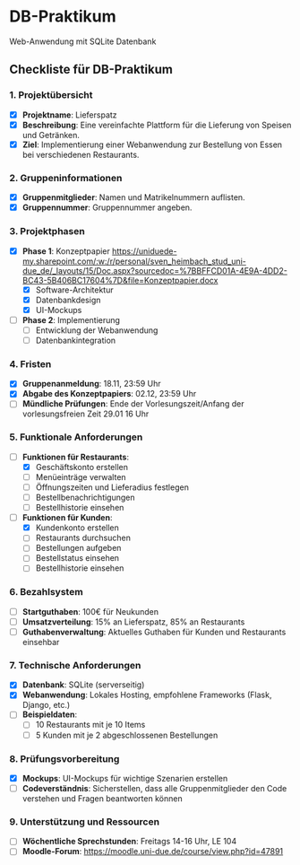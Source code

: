 # DB-Praktikum
Web-Anwendung mit SQLite Datenbank
## Checkliste für DB-Praktikum

### 1. Projektübersicht
- [x] **Projektname**: Lieferspatz
- [x] **Beschreibung**: Eine vereinfachte Plattform für die Lieferung von Speisen und Getränken.
- [x] **Ziel**: Implementierung einer Webanwendung zur Bestellung von Essen bei verschiedenen Restaurants.

### 2. Gruppeninformationen
- [x] **Gruppenmitglieder**: Namen und Matrikelnummern auflisten.
- [x] **Gruppennummer**: Gruppennummer angeben.

### 3. Projektphasen
- [x] **Phase 1**: Konzeptpapier  https://uniduede-my.sharepoint.com/:w:/r/personal/sven_heimbach_stud_uni-due_de/_layouts/15/Doc.aspx?sourcedoc=%7BBFFCD01A-4E9A-4DD2-BC43-5B406BC17604%7D&file=Konzeptpapier.docx
  - [x] Software-Architektur
  - [x] Datenbankdesign
  - [x] UI-Mockups
- [ ] **Phase 2**: Implementierung
  - [ ] Entwicklung der Webanwendung
  - [ ] Datenbankintegration

### 4. Fristen
- [x] **Gruppenanmeldung**: 18.11, 23:59 Uhr
- [x] **Abgabe des Konzeptpapiers**: 02.12, 23:59 Uhr
- [ ] **Mündliche Prüfungen**: Ende der Vorlesungszeit/Anfang der vorlesungsfreien Zeit 29.01 16 Uhr

### 5. Funktionale Anforderungen
- [ ] **Funktionen für Restaurants**:
  - [x] Geschäftskonto erstellen
  - [ ] Menüeinträge verwalten
  - [ ] Öffnungszeiten und Lieferadius festlegen
  - [ ] Bestellbenachrichtigungen
  - [ ] Bestellhistorie einsehen
- [ ] **Funktionen für Kunden**:
  - [x] Kundenkonto erstellen
  - [ ] Restaurants durchsuchen
  - [ ] Bestellungen aufgeben
  - [ ] Bestellstatus einsehen
  - [ ] Bestellhistorie einsehen

### 6. Bezahlsystem
- [ ] **Startguthaben**: 100€ für Neukunden
- [ ] **Umsatzverteilung**: 15% an Lieferspatz, 85% an Restaurants
- [ ] **Guthabenverwaltung**: Aktuelles Guthaben für Kunden und Restaurants einsehbar

### 7. Technische Anforderungen
- [x] **Datenbank**: SQLite (serverseitig)
- [x] **Webanwendung**: Lokales Hosting, empfohlene Frameworks (Flask, Django, etc.)
- [ ] **Beispieldaten**:
  - [ ] 10 Restaurants mit je 10 Items
  - [ ] 5 Kunden mit je 2 abgeschlossenen Bestellungen

### 8. Prüfungsvorbereitung
- [x] **Mockups**: UI-Mockups für wichtige Szenarien erstellen
- [ ] **Codeverständnis**: Sicherstellen, dass alle Gruppenmitglieder den Code verstehen und Fragen beantworten können

### 9. Unterstützung und Ressourcen
- [ ] **Wöchentliche Sprechstunden**: Freitags 14-16 Uhr, LE 104
- [ ] **Moodle-Forum**: https://moodle.uni-due.de/course/view.php?id=47891
